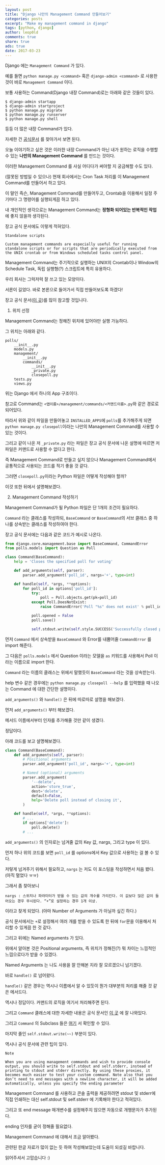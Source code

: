 ```yaml
---
layout: post
title: "Django 나만의 Management Command 만들어보기"
categories: posts
excerpt: "Make my management command in django"
tags: [python, django]
author: leop0ld
comments: true
share: true
ads: true
date: 2017-03-23
---
```


Django 에는 `Management Command` 가 있다.

예를 들면 `python manage.py <command>` 혹은 `django-admin <command>` 로 사용한 것이 바로 `Management Command` 이다.

보통 사용하는 Command(Django 내장 Command)로는 아래와 같은 것들이 있다.

```
$ django-admin startapp
$ django-admin startproject
$ python manage.py migrate
$ python manage.py runserver
$ python manage.py shell
```

등등 더 많은 내장 Command가 있다.

자세한 건 [공식문서](https://docs.djangoproject.com/en/1.10/ref/django-admin/#available-commands) 를 찾아가서 보면 된다.

오늘 이야기하고 싶은 것은 이러한 내장 Command가 아닌 내가 원하는 로직을 수행할 수 있는 **나만의 Management Command** 를 만드는 것이다.

이러한 Management Command 를 사실 어디다가 써야할 지 궁금해할 수도 있다.

(잘못된 방법일 수 있으나) 현재 회사에서는 Cron Task 처리를 이 Management Command를 만들어서 하고 있다.

이 말인 즉슨, Management Command를 만들어두고, Crontab을 이용해서 일정 주기마다 그 명령어를 실행되게끔 하고 있다.

내 개인적인 생각으로는 Management Command는 **정형화 되어있는 반복적인 작업**에 좋지 않을까 생각된다.

장고 공식 문서에도 이렇게 적혀있다.

```
Standalone scripts

Custom management commands are especially useful for running standalone scripts or for scripts that are periodically executed from the UNIX crontab or from Windows scheduled tasks control panel.
```

Management Command는 주기적으로 실행하는 UNIX의 Crontab이나 Window의 Schedule Task, 독립 실행형(?) 스크립트에 특히 유용하다.

우리 회사는 그럭저럭 잘 쓰고 있는 모양이다.

서론이 길었다. 바로 본론으로 들어가서 직접 만들어보도록 하겠다!

장고 공식 문서([이 곳](https://docs.djangoproject.com/en/1.10/howto/custom-management-commands/))를 많이 참고할 것입니다.

1. 위치 선정

Management Command는 정해진 위치에 있어야만 실행 가능하다.

그 위치는 아래와 같다.

```
polls/
    __init__.py
    models.py
    management/
        __init__.py
        commands/
            __init__.py
            _private.py
            closepoll.py
    tests.py
    views.py
```

위는 Django 에서 하나의 App 구조이다.

참고로 Command는 `<앱이름>/management/commands/<커맨드이름>.py`와 같은 경로로 되어있다.

따라서 위와 같이 파일을 만들어놓고 `INSTALLED_APPS`에 `polls`를 추가해주게 되면 `python manage.py closepoll`이라는 나만의 Management Command를 사용할 수 있는 것이다.

그리고 같이 나온 저 `_private.py` 라는 파일은 장고 공식 문서에 나온 설명에 따르면 저 파일은 커맨드로 사용할 수 없다고 한다.

즉 Management Command로 만들고 싶지 않으나 Management Command에서 공통적으로 사용되는 코드를 적기 좋을 것 같다.

그러면 `closepoll.py`이라는 Python 파일은 어떻게 작성해야 할까?

이것 또한 뒤에서 설명해보겠다.

2. Management Command 작성하기

Management Command가 될 Python 파일은 단 1개의 조건이 필요하다.

`Command` 라는 클래스를 작성하되, `BaseCommand` or `BaseCommand`의 서브 클래스 중 하나를 상속받는 클래스를 작성하여야 한다.

장고 공식 문서에는 다음과 같은 코드가 예시로 나온다.

```python
from django.core.management.base import BaseCommand, CommandError
from polls.models import Question as Poll

class Command(BaseCommand):
    help = 'Closes the specified poll for voting'

    def add_arguments(self, parser):
        parser.add_argument('poll_id', nargs='+', type=int)

    def handle(self, *args, **options):
        for poll_id in options['poll_id']:
            try:
                poll = Poll.objects.get(pk=poll_id)
            except Poll.DoesNotExist:
                raise CommandError('Poll "%s" does not exist' % poll_id)

            poll.opened = False
            poll.save()

            self.stdout.write(self.style.SUCCESS('Successfully closed poll "%s"' % poll_id))

```

먼저 `Command` 에서 상속받을 `BaseCommand` 와 Error를 내뿜어줄 `CommandError` 를 import 해준다.

그 다음은 `polls.models` 에서 Question 이라는 모델을 `as` 키워드를 사용해서 Poll 이라는 이름으로 import 한다.

`Command` 라는 이름의 클래스는 위에서 말했듯이 `BaseCommand` 라는 것을 상속받는다.

help 변수 같은 경우에는 `python manage.py closepoll --help` 를 입력했을 때 나오는 Command 에 대한 간단한 설명이다.

`add_arguments()` 와 `handle()` 은 뒤에 따로따로 설명을 해보겠다.

먼저 `add_arguments()` 부터 해보겠다.

메서드 이름에서부터 인자를 추가해줄 것만 같이 생겼다.

정답이다.

아래 코드를 보고 설명해보겠다.

```python
class Command(BaseCommand):
    def add_arguments(self, parser):
        # Positional arguments
        parser.add_argument('poll_id', nargs='+', type=int)

        # Named (optional) arguments
        parser.add_argument(
            '--delete',
            action='store_true',
            dest='delete',
            default=False,
            help='Delete poll instead of closing it',
        )

    def handle(self, *args, **options):
        # ...
        if options['delete']:
            poll.delete()
        # ...
```

`add_arguments()` 의 인자로는 넘겨줄 값의 Key 값, nargs, 그리고 type 이 있다.

먼저 하나 위의 코드를 보면 `poll_id` 를 options에서 Key 값으로 사용하는 걸 볼 수 있다.

저렇게 넘겨주기 위해서 필요하고, `nargs` 는 저도 이 포스팅을 작성하면서 처음 봤다. (아직 멀었다 ㅠㅠ)

그래서 좀 찾아보니 

```
nargs : 스위치나 파라미터가 받을 수 있는 값의 개수를 가리킨다. 이 값보다 많은 값이 들어오는 경우 무시된다. “+”로 설정하는 경우 1개 이상.
```

이라고 찾게 되었다. (아마 Number of Arguments 가 아닐까 싶긴 하다.)

공식 문서에서는 `+`로 설정해서 여러 개를 받을 수 있도록 한 뒤에 `for`문을 이용해서 처리할 수 있게끔 한 것 같다.

그리고 뒤에는 Named arguments 가 있다.

위에서 알아본 것은 Positional arguments, 즉 위치가 정해진(?) 뭐 차이는 느낌적인 느낌으로다가 받을 수 있겠다.

Named Arguments 는 나도 사용을 잘 안해본 지라 잘 모르겠으니 넘기겠다.

바로 `handle()` 로 넘어왔다.

`handle()` 같은 경우는 역시나 이름에서 알 수 있듯이 뭔가 대부분의 처리를 해줄 것 같은 메서드다.

역시나 정답이다. 커맨드의 로직을 여기서 처리해주면 된다.

그리고 `Command` 클래스에 대한 자세한 내용은 공식 문서인 [이 곳](https://docs.djangoproject.com/en/1.10/howto/custom-management-commands/#command-objects) 에 잘 나와있다.

그리고 `Command` 의 Subclass 들은 [여기](https://docs.djangoproject.com/en/1.10/howto/custom-management-commands/#basecommand-subclasses) 서 확인할 수 있다.

마지막 줄인 `self.stdout.write(~~)` 부분이 있다.

역시나 공식 문서에 관련 팁이 있다.

```
Note

When you are using management commands and wish to provide console output, you should write to self.stdout and self.stderr, instead of printing to stdout and stderr directly. By using these proxies, it becomes much easier to test your custom command. Note also that you don’t need to end messages with a newline character, it will be added automatically, unless you specify the ending parameter
```

Management Command 를 사용하고 콘솔 출력을 제공하려면 stdout 및 stderr에 직접 인쇄하는 대신 self.stdout 및 self.stderr 에 기록해야 한다고 적혀있다.

그리고 또 end message 매개변수를 설정해주지 않으면 자동으로 개행문자가 추가된다.

ending 인자를 굳이 정해줄 필요없다.

Management Command 에 대해서 조금 알아봤다.

관련된 한글 자료가 많이 없는 듯 하여 작성해보았는데 도움이 되셨길 바랍니다.

읽어주셔서 고맙습니다 :)
